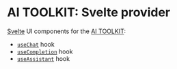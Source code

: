 # AI TOOLKIT: Svelte provider

[Svelte](https://svelte.dev/) UI components for the [AI TOOLKIT](https://sdk.khulnasoft.com/docs):

- [`useChat`](https://sdk.khulnasoft.com/docs/reference/ai-toolkit-ui/use-chat) hook
- [`useCompletion`](https://sdk.khulnasoft.com/docs/reference/ai-toolkit-ui/use-completion) hook
- [`useAssistant`](https://sdk.khulnasoft.com/docs/reference/ai-toolkit-ui/use-assistant) hook

